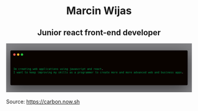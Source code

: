 <h1 align="center">Marcin Wijas</h1>
<h2 align="center">Junior react front-end developer</h2>


![carbon](https://github.com/marcin16d/marcin16d/blob/master/carbon.png)



Source: https://carbon.now.sh
